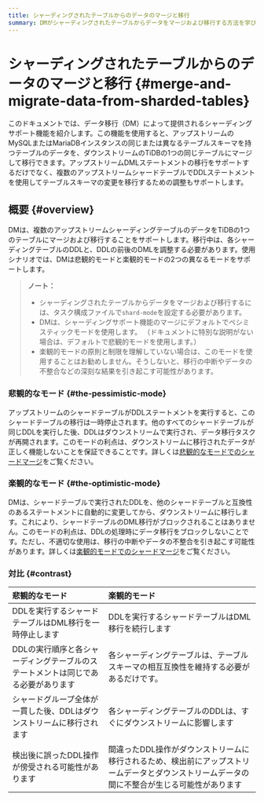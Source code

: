 ```yaml
---
title: シャーディングされたテーブルからのデータのマージと移行
summary: DMがシャーディングされたテーブルからデータをマージおよび移行する方法を学びます。
---
```


# シャーディングされたテーブルからのデータのマージと移行 {#merge-and-migrate-data-from-sharded-tables}

このドキュメントでは、データ移行（DM）によって提供されるシャーディングサポート機能を紹介します。この機能を使用すると、アップストリームのMySQLまたはMariaDBインスタンスの同じまたは異なるテーブルスキーマを持つテーブルのデータを、ダウンストリームのTiDBの1つの同じテーブルにマージして移行できます。アップストリームDMLステートメントの移行をサポートするだけでなく、複数のアップストリームシャードテーブルでDDLステートメントを使用してテーブルスキーマの変更を移行するための調整もサポートします。

## 概要 {#overview}

DMは、複数のアップストリームシャーディングテーブルのデータをTiDBの1つのテーブルにマージおよび移行することをサポートします。移行中は、各シャーディングテーブルのDDLと、DDLの前後のDMLを調整する必要があります。使用シナリオでは、DMは悲観的モードと楽観的モードの2つの異なるモードをサポートします。

> **ノート：**
>
> -   シャーディングされたテーブルからデータをマージおよび移行するには、タスク構成ファイルで`shard-mode`を設定する必要があります。
> -   DMは、シャーディングサポート機能のマージにデフォルトでペシミスティックモードを使用します。 （ドキュメントに特別な説明がない場合は、デフォルトで悲観的モードを使用します。）
> -   楽観的モードの原則と制限を理解していない場合は、このモードを使用することはお勧めしません。そうしないと、移行の中断やデータの不整合などの深刻な結果を引き起こす可能性があります。

### 悲観的なモード {#the-pessimistic-mode}

アップストリームのシャードテーブルがDDLステートメントを実行すると、このシャードテーブルの移行は一時停止されます。他のすべてのシャードテーブルが同じDDLを実行した後、DDLはダウンストリームで実行され、データ移行タスクが再開されます。このモードの利点は、ダウンストリームに移行されたデータが正しく機能しないことを保証できることです。詳しくは[悲観的なモードでのシャードマージ](/dm/feature-shard-merge-pessimistic.md)をご覧ください。

### 楽観的なモード {#the-optimistic-mode}

DMは、シャードテーブルで実行されたDDLを、他のシャードテーブルと互換性のあるステートメントに自動的に変更してから、ダウンストリームに移行します。これにより、シャードテーブルのDML移行がブロックされることはありません。このモードの利点は、DDLの処理時にデータ移行をブロックしないことです。ただし、不適切な使用は、移行の中断やデータの不整合を引き起こす可能性があります。詳しくは[楽観的モードでのシャードマージ](/dm/feature-shard-merge-optimistic.md)をご覧ください。

### 対比 {#contrast}

| 悲観的なモード                                    | 楽観的モード                                                                   |
| :----------------------------------------- | :----------------------------------------------------------------------- |
| DDLを実行するシャードテーブルはDML移行を一時停止します             | DDLを実行するシャードテーブルはDML移行を続行します                                             |
| DDLの実行順序と各シャーディングテーブルのステートメントは同じである必要があります | 各シャーディングテーブルは、テーブルスキーマの相互互換性を維持する必要があるだけです。                              |
| シャードグループ全体が一貫した後、DDLはダウンストリームに移行されます       | 各シャーディングテーブルのDDLは、すぐにダウンストリームに影響します                                      |
| 検出後に誤ったDDL操作が傍受される可能性があります                 | 間違ったDDL操作がダウンストリームに移行されるため、検出前にアップストリームデータとダウンストリームデータの間に不整合が生じる可能性があります |

